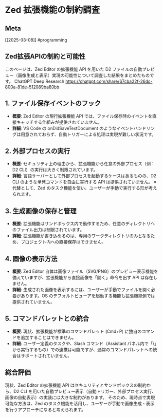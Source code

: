 # Zed 拡張機能の制約調査

## Meta

[[2025-03-08]]
#programming

## Zed拡張APIの制約と可能性

このページは、Zed Editor の拡張機能 API を用いた D2 ファイルの自動プレビュー（画像生成と表示）実現の可能性について調査した結果をまとめたものです。
ChatGPT Deep Research https://chatgpt.com/share/67cba22f-26dc-800a-81de-512089ba80bb

## 1. ファイル保存イベントのフック

- **概要**: Zed Editor の現行拡張機能 API では、ファイル保存時のイベントを直接キャッチする仕組みが提供されていません。
- **詳細**: VS Code の onDidSaveTextDocument のようなイベントハンドリングは用意されておらず、自動トリガーによる処理は実現が難しい状況です。

## 2. 外部プロセスの実行

- **概要**: セキュリティ上の理由から、拡張機能から任意の外部プロセス（例：D2 CLI）の実行は大きく制限されています。
- **詳細**: 言語サーバーとして外部プロセスを起動するケースはあるものの、D2 CLI のような単発コマンドを自由に実行する API は提供されていません。
  ※代替として、Zed のタスク機能を使い、ユーザーが手動で実行する形が考えられます。

## 3. 生成画像の保存と管理

- **概要**: 拡張機能はサンドボックス内で動作するため、任意のディレクトリへのファイル出力は制限されています。
- **詳細**: 拡張機能が書き込めるのは、専用のワークディレクトリのみとなるため、プロジェクト内への直接保存はできません。

## 4. 画像の表示方法

- **概要**: Zed Editor 自体は画像ファイル（SVG/PNG）のプレビュー表示機能を備えていますが、拡張機能から直接画像を「開く」命令を出す API は存在しません。
- **詳細**: 生成された画像を表示するには、ユーザーが手動でファイルを開く必要があります。OS のデフォルトビューアを起動する機能も拡張機能側では提供されていません。

## 5. コマンドパレットとの統合

- **概要**: 現状、拡張機能が標準のコマンドパレット (Cmd+P) に独自のコマンドを追加することはできません。
- **詳細**: ユーザー定義のタスクや、Slash コマンド（Assistant パネル内で「/」から実行するもの）での連携は可能ですが、通常のコマンドパレットへの統合はサポートされていません。

## 総合評価

現状、Zed Editor の拡張機能 API はセキュリティとサンドボックスの制約から、D2 CLI を用いた自動プレビュー表示（自動トリガー、外部プロセス実行、画像の自動表示）の実装には大きな制約があります。
そのため、現時点で実現可能な方法は、Zed のタスク機能を活用し、ユーザーが手動で画像生成・表示を行うアプローチになると考えられます。
